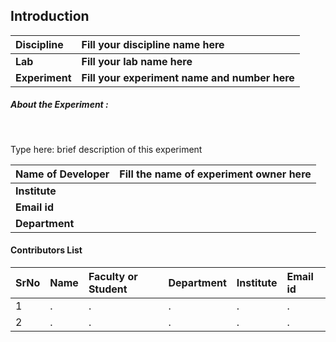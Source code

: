 ## Introduction



<b>Discipline | <b>Fill your discipline name here
:--|:--|
<b> Lab | <b> Fill your lab name here
<b> Experiment|     <b> Fill your experiment name and number here

<h5> About the Experiment : </h5> <br>

Type here: brief description of this experiment

<b>Name of Developer | <b> Fill the name of experiment owner here 
:--|:--|
<b> Institute | <b>  
<b> Email id|     <b>  
<b> Department |  

#### Contributors List

SrNo | Name | Faculty or Student | Department| Institute | Email id
:--|:--|:--|:--|:--|:--|
1 | . | . | . | . | .
2 | . | . | . | . | .   
